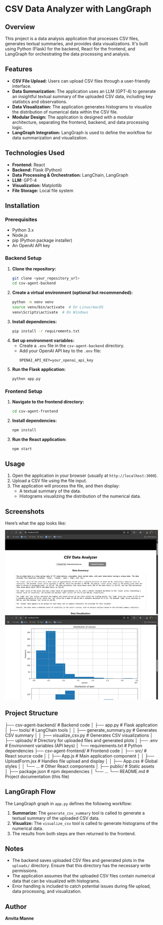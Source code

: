 # CSV Data Analyzer with LangGraph

## Overview

This project is a data analysis application that processes CSV files, generates textual summaries, and provides data visualizations. It's built using Python (Flask) for the backend, React for the frontend, and LangGraph for orchestrating the data processing and analysis.

## Features

* **CSV File Upload:** Users can upload CSV files through a user-friendly interface.
* **Data Summarization:** The application uses an LLM (GPT-4) to generate an insightful textual summary of the uploaded CSV data, including key statistics and observations.
* **Data Visualization:** The application generates histograms to visualize the distribution of numerical data within the CSV file.
* **Modular Design:** The application is designed with a modular architecture, separating the frontend, backend, and data processing logic.
* **LangGraph Integration:** LangGraph is used to define the workflow for data summarization and visualization.

## Technologies Used

* **Frontend:** React
* **Backend:** Flask (Python)
* **Data Processing & Orchestration:** LangChain, LangGraph
* **LLM:** GPT-4
* **Visualization:** Matplotlib
* **File Storage:** Local file system

## Installation

### Prerequisites

* Python 3.x
* Node.js
* pip (Python package installer)
* An OpenAI API key

### Backend Setup

1.  **Clone the repository:**
    ```bash
    git clone <your_repository_url>
    cd csv-agent-backend
    ```
2.  **Create a virtual environment (optional but recommended):**
    ```bash
    python -m venv venv
    source venv/bin/activate  # On Linux/macOS
    venv\Scripts\activate  # On Windows
    ```
3.  **Install dependencies:**
    ```bash
    pip install -r requirements.txt
    ```
4.  **Set up environment variables:**
    * Create a `.env` file in the `csv-agent-backend` directory.
    * Add your OpenAI API key to the `.env` file:
        ```
        OPENAI_API_KEY=your_openai_api_key
        ```
5.  **Run the Flask application:**
    ```bash
    python app.py
    ```

### Frontend Setup

1.  **Navigate to the frontend directory:**
    ```bash
    cd csv-agent-frontend
    ```
2.  **Install dependencies:**
    ```bash
    npm install
    ```
3.  **Run the React application:**
    ```bash
    npm start
    ```

## Usage

1.  Open the application in your browser (usually at `http://localhost:3000`).
2.  Upload a CSV file using the file input.
3.  The application will process the file, and then display:
    * A textual summary of the data.
    * Histograms visualizing the distribution of the numerical data.

## Screenshots

Here’s what the app looks like:

![Summary](assets/summary.png)
![Graph](assets/graph.png)


## Project Structure


├── csv-agent-backend/  # Backend code
│   ├── app.py           # Flask application
│   ├── tools/           # LangChain tools
│   │   ├── generate_summary.py # Generates CSV summary
│   │   ├── visualize_csv.py   # Generates CSV visualizations
│   ├── uploads/         # Directory for uploaded files and generated plots
│   ├── .env             # Environment variables (API keys)
│   └── requirements.txt # Python dependencies
├── csv-agent-frontend/ # Frontend code
│   ├── src/           # React source code
│   │   ├── App.js       # Main application component
│   │   ├── UploadForm.jsx # Handles file upload and display
│   │   ├── App.css      # Global styles
│   │   └── ...        # Other React components
│   ├── public/        # Static assets
│   ├── package.json   # npm dependencies
│   └── ...
└── README.md          # Project documentation (this file)


## LangGraph Flow

The LangGraph graph in `app.py` defines the following workflow:

1.  **Summarize:** The `generate_csv_summary` tool is called to generate a textual summary of the uploaded CSV data.
2.  **Visualize:** The `visualize_csv` tool is called to generate histograms of the numerical data.
3.  The results from both steps are then returned to the frontend.

## Notes

* The backend saves uploaded CSV files and generated plots in the `uploads/` directory. Ensure that this directory has the necessary write permissions.
* The application assumes that the uploaded CSV files contain numerical data that can be visualized with histograms.
* Error handling is included to catch potential issues during file upload, data processing, and visualization.

## Author

**Anvita Manne**  
